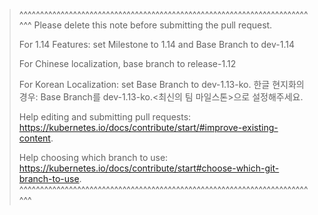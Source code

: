 >^^^^^^^^^^^^^^^^^^^^^^^^^^^^^^^^^^^^^^^^^^^^^^^^^^^^^^^^^^^^^^^^^^^^^^^^^
> Please delete this note before submitting the pull request.
>
> For 1.14 Features: set Milestone to 1.14 and Base Branch to dev-1.14
> 
> For Chinese localization, base branch to release-1.12
>
> For Korean Localization: set Base Branch to dev-1.13-ko.<latest team milestone>
> 한글 현지화의 경우: Base Branch를 dev-1.13-ko.<최신의 팀 마일스톤>으로 설정해주세요.
>
> Help editing and submitting pull requests:
> https://kubernetes.io/docs/contribute/start/#improve-existing-content.
>
> Help choosing which branch to use:
> https://kubernetes.io/docs/contribute/start#choose-which-git-branch-to-use.
>^^^^^^^^^^^^^^^^^^^^^^^^^^^^^^^^^^^^^^^^^^^^^^^^^^^^^^^^^^^^^^^^^^^^^^^^^
>
